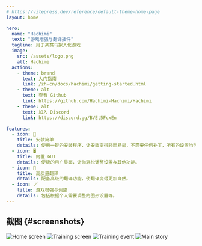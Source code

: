 ```yaml
---
# https://vitepress.dev/reference/default-theme-home-page
layout: home

hero:
  name: "Hachimi"
  text: "游戏增强与翻译插件"
  tagline: 用于某赛马拟人化游戏
  image:
    src: /assets/logo.png
    alt: Hachimi
  actions:
    - theme: brand
      text: 入门指南
      link: /zh-cn/docs/hachimi/getting-started.html
    - theme: alt
      text: 查看 Github
      link: https://github.com/Hachimi-Hachimi/Hachimi
    - theme: alt
      text: 加入 Discord
      link: https://discord.gg/BVEt5FcxEn

features:
  - icon: 🚀
    title: 安装简单
    details: 使用一键的安装程序，让安装变得轻而易举，不需要任何补丁，所有的设置均可以在游戏内完成，即插即用。
  - icon: 🖥️
    title: 内置 GUI
    details: 便捷的用户界面，让你轻松调整设置与其他功能。
  - icon: 📝
    title: 高质量翻译
    details: 配备高级的翻译功能，使翻译变得更加自然。
  - icon: 🪄
    title: 游戏增强与调整
    details: 包括根据个人需要调整的图形设置等。
---
```


## 截图 {#screenshots}

<div class="gallery">
  <img class="item grid-4" src="/assets/screen1.jpg" alt="Home screen">
  <img class="item grid-4" src="/assets/screen2.jpg" alt="Training screen">
  <img class="item grid-4" src="/assets/screen3.jpg" alt="Training event">
  <img class="item grid-4" src="/assets/screen4.jpg" alt="Main story">
</div>